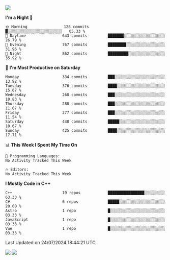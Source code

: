 ![](https://komarev.com/ghpvc/?username=lilpidgey&color=red)
<!--START_SECTION:waka-->
**I'm a Night 🦉** 

```text
🌞 Morning                128 commits         █░░░░░░░░░░░░░░░░░░░░░░░░   05.33 % 
🌆 Daytime                643 commits         ███████░░░░░░░░░░░░░░░░░░   26.79 % 
🌃 Evening                767 commits         ████████░░░░░░░░░░░░░░░░░   31.96 % 
🌙 Night                  862 commits         █████████░░░░░░░░░░░░░░░░   35.92 % 
```
📅 **I'm Most Productive on Saturday** 

```text
Monday                   334 commits         ███░░░░░░░░░░░░░░░░░░░░░░   13.92 % 
Tuesday                  376 commits         ████░░░░░░░░░░░░░░░░░░░░░   15.67 % 
Wednesday                260 commits         ███░░░░░░░░░░░░░░░░░░░░░░   10.83 % 
Thursday                 280 commits         ███░░░░░░░░░░░░░░░░░░░░░░   11.67 % 
Friday                   277 commits         ███░░░░░░░░░░░░░░░░░░░░░░   11.54 % 
Saturday                 448 commits         █████░░░░░░░░░░░░░░░░░░░░   18.67 % 
Sunday                   425 commits         ████░░░░░░░░░░░░░░░░░░░░░   17.71 % 
```


📊 **This Week I Spent My Time On** 

```text
💬 Programming Languages: 
No Activity Tracked This Week

🔥 Editors: 
No Activity Tracked This Week
```

**I Mostly Code in C++** 

```text
C++                      19 repos            ████████████████░░░░░░░░░   63.33 % 
C#                       6 repos             █████░░░░░░░░░░░░░░░░░░░░   20.00 % 
Astro                    1 repo              █░░░░░░░░░░░░░░░░░░░░░░░░   03.33 % 
JavaScript               1 repo              █░░░░░░░░░░░░░░░░░░░░░░░░   03.33 % 
Vue                      1 repo              █░░░░░░░░░░░░░░░░░░░░░░░░   03.33 % 
```




 Last Updated on 24/07/2024 18:44:21 UTC
<!--END_SECTION:waka-->
![](https://hit.yhype.me/github/profile?user_id=42968544)
![](https://komarev.com/ghpvc/?lilpidgey)
